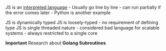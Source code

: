 JS is an <U>interpreted language</U>
	- Usually go line by line
	- can run partially if the error comes later
	- Python is another example

JS is dynamically typed
JS is loosely-typed
	- no requirement of defining type
JS is single threaded nature
	- considered bad language for scalable systems
	- always restricted to a single core


**Important** 
Research about **Golang Subroutines**

